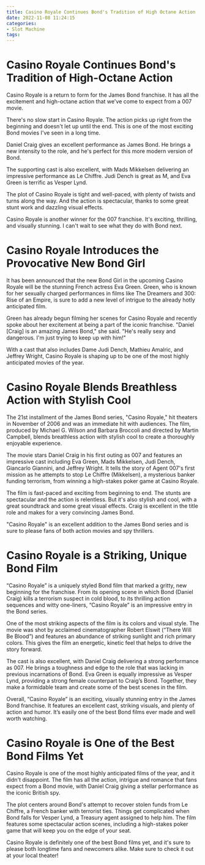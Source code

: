 ```yaml
---
title: Casino Royale Continues Bond's Tradition of High Octane Action
date: 2022-11-08 11:24:15
categories:
- Slot Machine
tags:
---
```



#  Casino Royale Continues Bond's Tradition of High-Octane Action

Casino Royale is a return to form for the James Bond franchise. It has all the excitement and high-octane action that we've come to expect from a 007 movie.

There's no slow start in Casino Royale. The action picks up right from the beginning and doesn't let up until the end. This is one of the most exciting Bond movies I've seen in a long time.

Daniel Craig gives an excellent performance as James Bond. He brings a new intensity to the role, and he's perfect for this more modern version of Bond.

The supporting cast is also excellent, with Mads Mikkelsen delivering an impressive performance as Le Chiffre. Judi Dench is great as M, and Eva Green is terrific as Vesper Lynd.

The plot of Casino Royale is tight and well-paced, with plenty of twists and turns along the way. And the action is spectacular, thanks to some great stunt work and dazzling visual effects.

Casino Royale is another winner for the 007 franchise. It's exciting, thrilling, and visually stunning. I can't wait to see what they do with Bond next.

#  Casino Royale Introduces the Provocative New Bond Girl

It has been announced that the new Bond Girl in the upcoming Casino Royale will be the stunning French actress Eva Green. Green, who is known for her sexually charged performances in films like The Dreamers and 300: Rise of an Empire, is sure to add a new level of intrigue to the already hotly anticipated film.

Green has already begun filming her scenes for Casino Royale and recently spoke about her excitement at being a part of the iconic franchise. "Daniel [Craig] is an amazing James Bond," she said. "He's really sexy and dangerous. I'm just trying to keep up with him!"

With a cast that also includes Dame Judi Dench, Mathieu Amalric, and Jeffrey Wright, Casino Royale is shaping up to be one of the most highly anticipated movies of the year.

#  Casino Royale Blends Breathless Action with Stylish Cool

The 21st installment of the James Bond series, "Casino Royale," hit theaters in November of 2006 and was an immediate hit with audiences. The film, produced by Michael G. Wilson and Barbara Broccoli and directed by Martin Campbell, blends breathless action with stylish cool to create a thoroughly enjoyable experience.

The movie stars Daniel Craig in his first outing as 007 and features an impressive cast including Eva Green, Mads Mikkelsen, Judi Dench, Giancarlo Giannini, and Jeffrey Wright. It tells the story of Agent 007's first mission as he attempts to stop Le Chiffre (Mikkelsen), a mysterious banker funding terrorism, from winning a high-stakes poker game at Casino Royale.

The film is fast-paced and exciting from beginning to end. The stunts are spectacular and the action is relentless. But it's also stylish and cool, with a great soundtrack and some great visual effects. Craig is excellent in the title role and makes for a very convincing James Bond.

"Casino Royale" is an excellent addition to the James Bond series and is sure to please fans of both action movies and spy thrillers.

#  Casino Royale is a Striking, Unique Bond Film

“Casino Royale” is a uniquely styled Bond film that marked a gritty, new beginning for the franchise. From its opening scene in which Bond (Daniel Craig) kills a terrorism suspect in cold blood, to its thrilling action sequences and witty one-liners, “Casino Royale” is an impressive entry in the Bond series.

One of the most striking aspects of the film is its colors and visual style. The movie was shot by acclaimed cinematographer Robert Elswit (“There Will Be Blood”) and features an abundance of striking sunlight and rich primary colors. This gives the film an energetic, kinetic feel that helps to drive the story forward.

The cast is also excellent, with Daniel Craig delivering a strong performance as 007. He brings a toughness and edge to the role that was lacking in previous incarnations of Bond. Eva Green is equally impressive as Vesper Lynd, providing a strong female counterpart to Craig’s Bond. Together, they make a formidable team and create some of the best scenes in the film.

Overall, “Casino Royale” is an exciting, visually stunning entry in the James Bond franchise. It features an excellent cast, striking visuals, and plenty of action and humor. It’s easily one of the best Bond films ever made and well worth watching.

#  Casino Royale is One of the Best Bond Films Yet

Casino Royale is one of the most highly anticipated films of the year, and it didn't disappoint. The film has all the action, intrigue and romance that fans expect from a Bond movie, with Daniel Craig giving a stellar performance as the iconic British spy.

The plot centers around Bond's attempt to recover stolen funds from Le Chiffre, a French banker with terrorist ties. Things get complicated when Bond falls for Vesper Lynd, a Treasury agent assigned to help him. The film features some spectacular action scenes, including a high-stakes poker game that will keep you on the edge of your seat.

Casino Royale is definitely one of the best Bond films yet, and it's sure to please both longtime fans and newcomers alike. Make sure to check it out at your local theater!